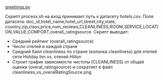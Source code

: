 [greetings.py](greetings.py)


Скрипт process.sh на вход принимает путь к датасету hotels.csv.
Поля датасета: doc_id,hotel_name,hotel_url,street,city,state, country,zip,class,price,num_reviews,CLEANLINESS,ROOM,SERVICE,LOCATION,VALUE,COMFORT,overall_ratingsource.
Скрипт выводит:
- Средний рейтинг (overall_ratingsource)
- Число отелей в каждой стране
- Средний балл cleanliness по стране (колонка cleanliness) для отелей сети Holiday Inn vs. отелей Hilton
- Строит график зависимости чистоты (CLEANLINESS) от общей оценки (overal_ratingsource) и сохратяет в файл cleanliness_vs_overalRatingSource.png 
